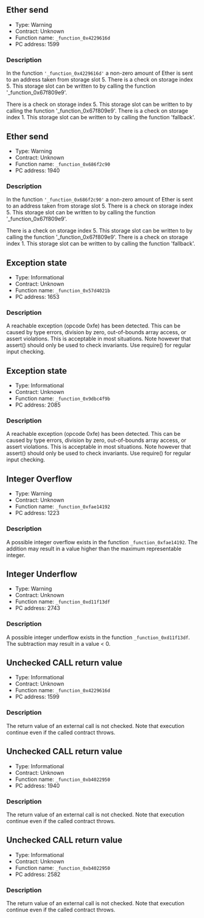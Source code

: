 

## Ether send

- Type: Warning
- Contract: Unknown
- Function name: `_function_0x4229616d`
- PC address: 1599



### Description

In the function `'_function_0x4229616d'` a non-zero amount of Ether is sent to an address taken from storage slot 5.
There is a check on storage index 5. This storage slot can be written to by calling the function '_function_0x67f809e9'.

There is a check on storage index 5. This storage slot can be written to by calling the function '_function_0x67f809e9'.
There is a check on storage index 1. This storage slot can be written to by calling the function 'fallback'.


## Ether send

- Type: Warning
- Contract: Unknown
- Function name: `_function_0x686f2c90`
- PC address: 1940



### Description

In the function `'_function_0x686f2c90'` a non-zero amount of Ether is sent to an address taken from storage slot 5.
There is a check on storage index 5. This storage slot can be written to by calling the function '_function_0x67f809e9'.

There is a check on storage index 5. This storage slot can be written to by calling the function '_function_0x67f809e9'.
There is a check on storage index 1. This storage slot can be written to by calling the function 'fallback'.


## Exception state

- Type: Informational
- Contract: Unknown
- Function name: `_function_0x57d4021b`
- PC address: 1653



### Description

A reachable exception (opcode 0xfe) has been detected. This can be caused by type errors, division by zero, out-of-bounds array access, or assert violations. This is acceptable in most situations. Note however that assert() should only be used to check invariants. Use require() for regular input checking. 


## Exception state

- Type: Informational
- Contract: Unknown
- Function name: `_function_0x9dbc4f9b`
- PC address: 2085



### Description

A reachable exception (opcode 0xfe) has been detected. This can be caused by type errors, division by zero, out-of-bounds array access, or assert violations. This is acceptable in most situations. Note however that assert() should only be used to check invariants. Use require() for regular input checking. 


## Integer Overflow 

- Type: Warning
- Contract: Unknown
- Function name: `_function_0xfae14192`
- PC address: 1223



### Description

A possible integer overflow exists in the function `_function_0xfae14192`.
The addition may result in a value higher than the maximum representable integer.


## Integer Underflow

- Type: Warning
- Contract: Unknown
- Function name: `_function_0xd11f13df`
- PC address: 2743



### Description

A possible integer underflow exists in the function `_function_0xd11f13df`.
The subtraction may result in a value < 0.


## Unchecked CALL return value

- Type: Informational
- Contract: Unknown
- Function name: `_function_0x4229616d`
- PC address: 1599



### Description

The return value of an external call is not checked. Note that execution continue even if the called contract throws.


## Unchecked CALL return value

- Type: Informational
- Contract: Unknown
- Function name: `_function_0xb4022950`
- PC address: 1940



### Description

The return value of an external call is not checked. Note that execution continue even if the called contract throws.


## Unchecked CALL return value

- Type: Informational
- Contract: Unknown
- Function name: `_function_0xb4022950`
- PC address: 2582



### Description

The return value of an external call is not checked. Note that execution continue even if the called contract throws.
